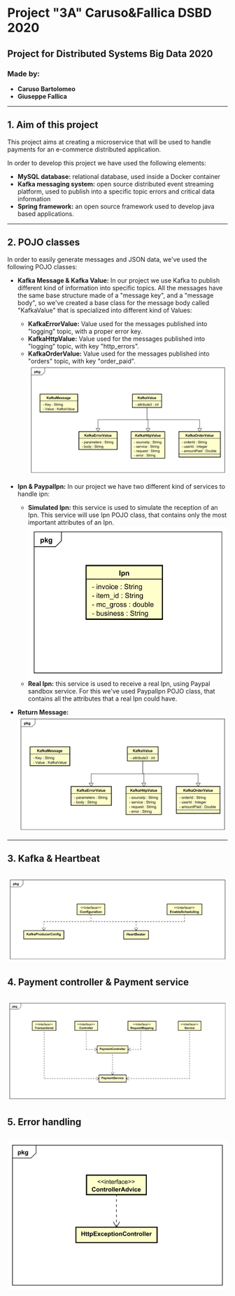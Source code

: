 # Project "3A" Caruso&Fallica DSBD 2020
## Project for Distributed Systems Big Data 2020
### Made by:
- **Caruso Bartolomeo**
- **Giuseppe Fallica**

---

## 1. Aim of this project
This project aims at creating a microservice that will be used to handle payments for an e-commerce distributed application.

In order to develop this project we have used the following elements:
- **MySQL database:** relational database, used inside a Docker container 
- **Kafka messaging system:** open source distributed event streaming platform, used to publish into a specific topic errors and critical data information  
- **Spring framework:** an open source framework used to develop java based applications.

---

## 2. POJO classes
In order to easily generate messages and JSON data, we've used the following POJO classes:
- **Kafka Message & Kafka Value:**
  In our project we use Kafka to publish different kind of information into specific topics.
  All the messages have the same base structure made of a "message key", and a "message body", so we've created a base class for the message body called
  "KafkaValue" that is specialized into different kind of Values:
  * **KafkaErrorValue:** Value used for the messages published into "logging" topic, with a proper error key.
  * **KafkaHttpValue:** Value used for the messages published into "logging" topic, with key "http_errors".
  * **KafkaOrderValue:** Value used for the messages published into "orders" topic, with key "order_paid". 
  ![KafkaMessages](./diagrams/kafkamessages.svg)
  

- **Ipn & PaypalIpn:**
  In our project we have two different kind of services to handle ipn:
  * **Simulated Ipn:** this service is used to simulate the reception of an Ipn. 
  This service will use Ipn POJO class, that contains only the most important attributes of an Ipn.
    ![KafkaMessages](./diagrams/ipn.svg)
  * **Real Ipn:** this service is used to receive a real Ipn, using Paypal sandbox service.
  For this we've used PaypalIpn POJO class, that contains all the attributes that a real Ipn could have.
  

- **Return Message:**
  ![KafkaMessages](./diagrams/kafkamessages.svg)

    
---

## 3. Kafka & Heartbeat
![Kafka](./diagrams/kafka.svg)
---

## 4. Payment controller & Payment service
![Controller](./diagrams/controller.svg)
---

## 5. Error handling
![HttpExceptionController](./diagrams/http.svg)
---

